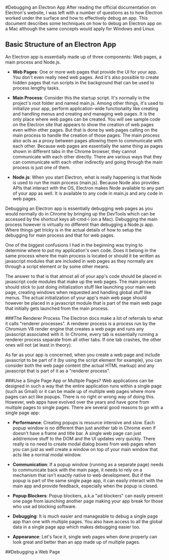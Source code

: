 #Debugging an Electron App
After reading the official documentation on Electron's website, I was left with a number of questions as to how Electron worked under the surface and how to effectively debug an app. This document describes some techniques on how to debug an Electron app on a Mac although the same concepts would apply for Windows and Linux.

## Basic Structure of an Electron App
An Electron app is essentially made up of three components: Web pages, a main process and Node.js.

* **Web Pages**: One or more web pages that provide the UI for your app. You don't even really need web pages. And it's also possible to create hidden pages that run scripts in the background that can be used to process lengthy tasks.

* **Main Process**: Consider this the startup script. It's normally in the project's root folder and named main.js. Among other things, it's used to initialize your app, perform application-wide functionality like creating and handling menus and creating and managing web pages. It is the only place where web pages can be created. You will see sample code on the Electron site that appears to show the creation of web pages even within other pages. But that is done by web pages calling on the main process to handle the creation of those pages. The main process also acts as a proxy between pages allowing them to communicate with each other. Because web pages are essentially the same thing as pages shown in different tabs in the Chrome browser, they cannot communicate with each other directly. There are various ways that they can communicate with each other indirectly and going through the main process is just one of them.

* **Node.js**: When you start Electron, what is really happening is that Node is used to run the main process (main.js). Because Node also provides APIs that interact with the OS, Electron makes Node available to any part of your app as well. It is available to any code in main.js and any code in web pages.

Debugging an Electron app is essentially debugging web pages as you would normally do in Chrome by bringing up the DevTools which can be accessed by the shortcut keys alt-cmd-i (on a Mac). Debugging the main process however is virtually no different than debugging a Node.js app. Where things get tricky is in the actual details of how to setup the debugging for main process and that for web pages.

One of the biggest confusions I had in the beginning was trying to determine where to put my application's own code. Does it belong in the same process where the main process is located or should it be written as javascript modules that are included in web pages as they normally are through a script element or by some other means.

The answer to that is that almost all of your app's code should be placed in javascript code modules that make up the web pages. The main process should stick to just doing initialization stuff like launching your main web page, creating windows when requested and handling global stuff like menus. The actual initialization of your app's main web page should however be placed in a javascript module that is part of the main web page that initially gets launched from the main process.

###The Renderer Process
The Electron docs make a lot of referrals to what it calls "renderer processes". A renderer process is a process run by the Chromium V8 render engine that creates a web page and runs any javascript associated with it. In Chrome, every tab is essentially running a renderer process separate from all other tabs. If one tab crashes, the other ones will not (at least in theory).

As far as your app is concerned, when you create a web page and include javascript to be part of it (by using the script element for example), you can consider both the web page content (the actual HTML markup) and any javascript that is part of it as a "renderer process".

###Use a Single Page App or Multiple Pages?
Web applications can be designed in such a way that the entire application runs within a single page (such as Gmail) or it can be made up of multiple web pages where more pages can act like popups. There is no right or wrong way of doing this. However, web apps have evolved over the years and have gone from multiple pages to single pages. There are several good reasons to go with a single page app:

* **Performance**: Creating popups is resource intensive and slow. Each popup window is no different than just another tab in Chrome even if doesn't have a frame and title bar. A single web page can just add/remove stuff to the DOM and the UI updates very quickly. There really is no need to create modal dialog boxes from web pages when you can just as well create a window on top of your main window that acts like a normal modal window.

* **Communication**: If a popup window (running as a separate page) needs to communicate back with the main page, it needs to rely on a mechanism that isn't exactly native to web development. But if the popup is part of the same single page app, it can easily interact with the main app and provide feedback, especially when the popup is closed.

* **Popup Blockers**: Popup blockers, a.k.a "ad blockers" can easily prevent one page from launching another page making your app break for those who use ad blocking software.

* **Debugging**: It is much easier and manageable to debug a single page app than one with multiple pages. You also have access to all the global data in a single page app which makes debugging easier too.

* **Appearance**: Let's face it, single web pages when done properly can look great and better than an app made up of multiple pages.

##Debugging a Web Page

